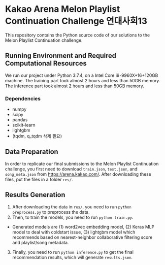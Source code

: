 # Kakao Arena Melon Playlist Continuation Challenge 연대사회13

This repository contains the Python source code of our solutions to the Melon Playlist Continuation challenge.

## Running Environment and Required Computational Resources

We run our project under Python 3.7.4, on a Intel Core i9-9960X*16+120GB machine. The training part took almost 2 hours and less than 50GB memory. The inference part took almost 2 hours and less than 50GB memory.

### Dependencies

 - numpy
 - scipy
 - pandas
 - scikit-learn
 - lightgbm
 - (tqdm, q_tqdm 삭제 필요)

## Data Preparation
In order to replicate our final submissions to the Melon Playlist Continuation challenge, you first need to download `train.json`, `test.json`, and `song_meta.json` from https://arena.kakao.com/. After downloading these files, put the files in a folder `res/`.

## Results Generation

 1. After downloading the data in `res/`, you need to run `python preprocess.py` to preprocess the data. 
 2. Then, to train the models, you need to run `python train.py`. 
 - Generated models are (1) word2vec embedding model, (2) Keras MLP model to deal with coldstart issue, (3) lightgbm model which recommends based on nearest-neighbor collaborative filtering score and playlist/song metadata.
 3. Finally, you need to run `python inference.py` to get the final recommendation results, which will generate `results.json`.
